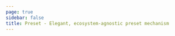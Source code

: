 ```yaml
---
page: true
sidebar: false
title: Preset - Elegant, ecosystem-agnostic preset mechanism
---
```


<script setup>
import Home from '/@theme/components/Home.vue'
</script>

<Home />
